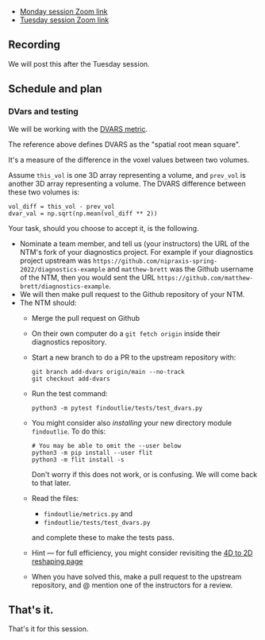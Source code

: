 * [Monday session Zoom link](https://bham-ac-uk.zoom.us/j/87903087978?pwd=OEtJbXBCekRiRjV2UkJnRmtxbUxXUT09)
* [Tuesday session Zoom link](https://bham-ac-uk.zoom.us/j/86508385148?pwd=WjNSdTdQUWkyWjRwVjBTeTVjSGczQT09)

## Recording

We will post this after the Tuesday session.

## Schedule and plan

### DVars and testing

We will be working with the [DVARS
metric](https://www.ncbi.nlm.nih.gov/pmc/articles/PMC5915574/).

The reference above defines DVARS as the "spatial root mean square".

It's a measure of the difference in the voxel values between two volumes.

Assume `this_vol` is one 3D array representing a volume, and `prev_vol` is
another 3D array representing a volume.  The DVARS difference between these two volumes is:

```{python}
vol_diff = this_vol - prev_vol
dvar_val = np.sqrt(np.mean(vol_diff ** 2))
```

Your task, should you choose to accept it, is the following.

* Nominate a team member, and tell us (your instructors) the URL of the NTM's
fork of your diagnostics project.  For example if your diagnostics project
upstream was `https://github.com/nipraxis-spring-2022/diagnostics-example` and
`matthew-brett` was the Github username of the NTM, then you would sent the
URL `https://github.com/matthew-brett/diagnostics-example`.
* We will then make pull request to the Github repository of your NTM.
* The NTM should:
  * Merge the pull request on Github
  * On their own computer do a `git fetch origin` inside their diagnostics
  repository.
  * Start a new branch to do a PR to the upstream repository with:

    ```
    git branch add-dvars origin/main --no-track
    git checkout add-dvars
    ```

  * Run the test command:

    ```
    python3 -m pytest findoutlie/tests/test_dvars.py
    ```

  * You might consider also *installing* your new directory module `findoutlie`.  To do this:

    ```
    # You may be able to omit the --user below
    python3 -m pip install --user flit
    python3 -m flit install -s
    ```

    Don't worry if this does not work, or is confusing.  We will come back to
    that later.

  * Read the files:

    * `findoutlie/metrics.py` and
    * `findoutlie/tests/test_dvars.py`

    and complete these to make the tests pass.

  * Hint — for full efficiency, you might consider revisiting the [4D to 2D
  reshaping page](https://textbook.nipraxis.org/reshape_and_4d.html)

  * When you have solved this, make a pull request to the upstream repository,
  and @ mention one of the instructors for a review.

## That's it.

That's it for this session.
